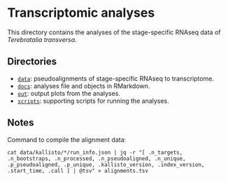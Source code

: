 # Transcriptomic analyses

This directory contains the analyses of the stage-specific RNAseq data of *Terebratalia transversa*.

## Directories

- [`data`](data): pseudoalignments of stage-specific RNAseq to transcriptome.
- [`docs`](docs): analyses file and objects in RMarkdown.
- [`out`](out): output plots from the analyses.
- [`scripts`](scripts): supporting scripts for running the analyses.

## Notes

Command to compile the alignment data:

```
cat data/kallisto/*/run_info.json | jq -r "[ .n_targets, .n_bootstraps, .n_processed, .n_pseudoaligned, .n_unique, .p_pseudoaligned, .p_unique, .kallisto_version, .index_version, .start_time, .call ] | @tsv" > alignments.tsv
```

